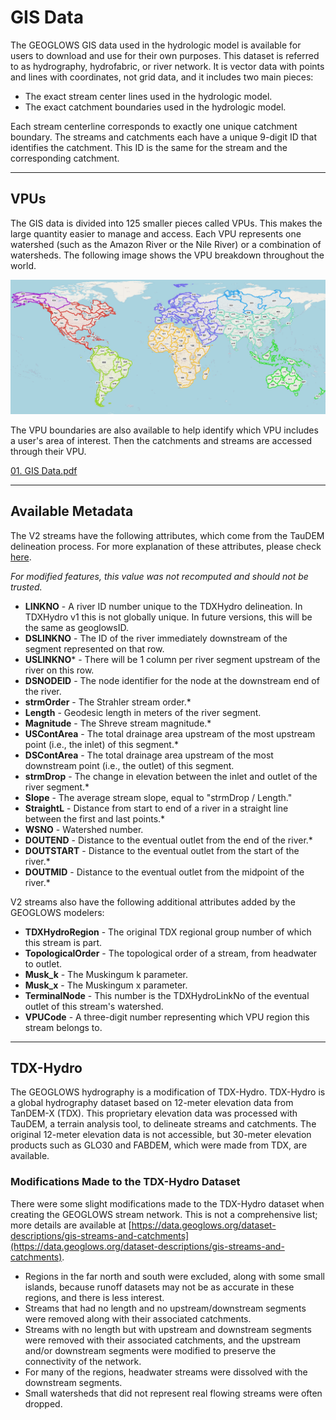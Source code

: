 # GIS Data

The GEOGLOWS GIS data used in the hydrologic model is available for users to download and use for their own purposes. This dataset is referred to as hydrography, hydrofabric, or river network. It is vector data with points and lines with coordinates, not grid data, and it includes two main pieces:
- The exact stream center lines used in the hydrologic model.
- The exact catchment boundaries used in the hydrologic model.

Each stream centerline corresponds to exactly one unique catchment boundary. The streams and catchments each have a unique 9-digit ID that identifies the catchment. This ID is the same for the stream and the corresponding catchment.

---

## VPUs

The GIS data is divided into 125 smaller pieces called VPUs. This makes the large quantity easier to manage and access. Each VPU represents one watershed (such as the Amazon River or the Nile River) or a combination of watersheds. The following image shows the VPU breakdown throughout the world.

![image](vpu-boundary.png)

The VPU boundaries are also available to help identify which VPU includes a user's area of interest. Then the catchments and streams are accessed through their VPU.

[01. GIS Data.pdf](https://drive.google.com/file/d/10NrEV3GAQlI5OypeWn6pCAInDiGBFHLX/view?usp=sharing)

---

## Available Metadata

The V2 streams have the following attributes, which come from the TauDEM delineation process. For more explanation of these attributes, please check [here](#).

*For modified features, this value was not recomputed and should not be trusted.*

- **LINKNO** - A river ID number unique to the TDXHydro delineation. In TDXHydro v1 this is not globally unique. In future versions, this will be the same as geoglowsID.
- **DSLINKNO** - The ID of the river immediately downstream of the segment represented on that row.
- **USLINKNO*** - There will be 1 column per river segment upstream of the river on this row.
- **DSNODEID** - The node identifier for the node at the downstream end of the river.
- **strmOrder** - The Strahler stream order.*
- **Length** - Geodesic length in meters of the river segment.
- **Magnitude** - The Shreve stream magnitude.*
- **USContArea** - The total drainage area upstream of the most upstream point (i.e., the inlet) of this segment.*
- **DSContArea** - The total drainage area upstream of the most downstream point (i.e., the outlet) of this segment.
- **strmDrop** - The change in elevation between the inlet and outlet of the river segment.*
- **Slope** - The average stream slope, equal to "strmDrop / Length."
- **StraightL** - Distance from start to end of a river in a straight line between the first and last points.*
- **WSNO** - Watershed number.
- **DOUTEND** - Distance to the eventual outlet from the end of the river.*
- **DOUTSTART** - Distance to the eventual outlet from the start of the river.*
- **DOUTMID** - Distance to the eventual outlet from the midpoint of the river.*

V2 streams also have the following additional attributes added by the GEOGLOWS modelers:
- **TDXHydroRegion** - The original TDX regional group number of which this stream is part.
- **TopologicalOrder** - The topological order of a stream, from headwater to outlet.
- **Musk_k** - The Muskingum k parameter.
- **Musk_x** - The Muskingum x parameter.
- **TerminalNode** - This number is the TDXHydroLinkNo of the eventual outlet of this stream's watershed.
- **VPUCode** - A three-digit number representing which VPU region this stream belongs to.

---

## TDX-Hydro

The GEOGLOWS hydrography is a modification of TDX-Hydro. TDX-Hydro is a global hydrography dataset based on 12-meter elevation data from TanDEM-X (TDX). This proprietary elevation data was processed with TauDEM, a terrain analysis tool, to delineate streams and catchments. The original 12-meter elevation data is not accessible, but 30-meter elevation products such as GLO30 and FABDEM, which were made from TDX, are available.

### Modifications Made to the TDX-Hydro Dataset
There were some slight modifications made to the TDX-Hydro dataset when creating the GEOGLOWS stream network. This is not a comprehensive list; more details are available at [https://data.geoglows.org/dataset-descriptions/gis-streams-and-catchments](https://data.geoglows.org/dataset-descriptions/gis-streams-and-catchments).

- Regions in the far north and south were excluded, along with some small islands, because runoff datasets may not be as accurate in these regions, and there is less interest.
- Streams that had no length and no upstream/downstream segments were removed along with their associated catchments.
- Streams with no length but with upstream and downstream segments were removed with their associated catchments, and the upstream and/or downstream segments were modified to preserve the connectivity of the network.
- For many of the regions, headwater streams were dissolved with the downstream segments.
- Small watersheds that did not represent real flowing streams were often dropped.

